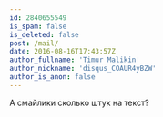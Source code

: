 ```yaml
---
id: 2840655549
is_spam: false
is_deleted: false
post: /mail/
date: 2016-08-16T17:43:57Z
author_fullname: 'Timur Malikin'
author_nickname: 'disqus_COAUR4yBZW'
author_is_anon: false
---
```


<p>А смайлики сколько штук на текст?</p>
